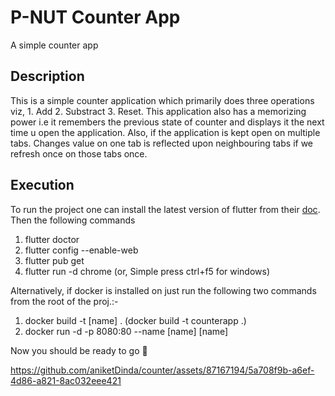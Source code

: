 # P-NUT Counter App

A simple counter app 

## Description

This is a simple counter application which primarily does three operations viz, 1. Add 2. Substract 3. Reset. This application also has a memorizing power i.e it remembers the previous state of counter and displays it the next time u open the application. 
Also, if the application is kept open on multiple tabs. Changes value on one tab is reflected upon neighbouring tabs if we refresh once on those tabs once.

## Execution

To run the project one can install the latest version of flutter from their [doc](https://docs.flutter.dev/get-started/install). Then the following commands
1. flutter doctor
2. flutter config --enable-web
3. flutter pub get 
4. flutter run -d chrome (or, Simple press ctrl+f5 for windows)



Alternatively, if docker is installed on just run the following two commands from the root of the proj.:-
1. docker build -t [name] . (docker build -t counterapp .)
2. docker run -d -p 8080:80 --name [name] [name]


Now you should be ready to go 🚀

https://github.com/aniketDinda/counter/assets/87167194/5a708f9b-a6ef-4d86-a821-8ac032eee421




